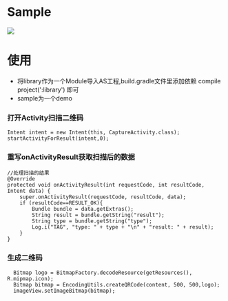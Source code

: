 # Sample
<img src="screenshort/demo.gif">

# 使用
- 将library作为一个Module导入AS工程,build.gradle文件里添加依赖 compile project(':library') 即可
- sample为一个demo

### 打开Activity扫描二维码
    Intent intent = new Intent(this, CaptureActivity.class);
    startActivityForResult(intent,0);
### 重写onActivityResult获取扫描后的数据
    //处理扫描的结果
    @Override
    protected void onActivityResult(int requestCode, int resultCode, Intent data) {
        super.onActivityResult(requestCode, resultCode, data);
        if (resultCode==RESULT_OK){
            Bundle bundle = data.getExtras();
            String result = bundle.getString("result");
            String type = bundle.getString("type");
            Log.i("TAG", "type: " + type + "\n" + "result: " + result);
        }
    }
### 生成二维码
      Bitmap logo = BitmapFactory.decodeResource(getResources(), R.mipmap.icon);
      Bitmap bitmap = EncodingUtils.createQRCode(content, 500, 500,logo);
      imageView.setImageBitmap(bitmap);
